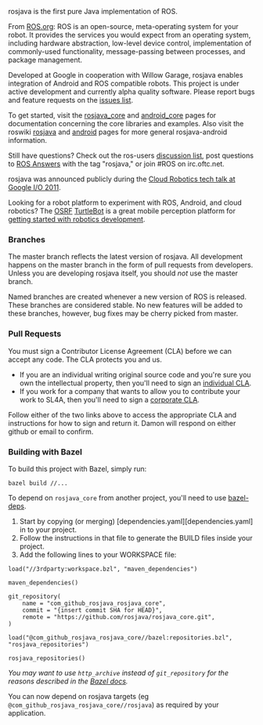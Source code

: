 rosjava is the first pure Java implementation of ROS.

From [ROS.org](http://www.ros.org/wiki/): ROS is an open-source, meta-operating
system for your robot. It provides the services you would expect from an
operating system, including hardware abstraction, low-level device control,
implementation of commonly-used functionality, message-passing between
processes, and package management.

Developed at Google in cooperation with Willow Garage, rosjava enables
integration of Android and ROS compatible robots. This project is under active
development and currently alpha quality software. Please report bugs and feature
requests on the [issues
list](https://github.com/rosjava/rosjava/issues?state=open).

To get started, visit the
[rosjava_core](https://rosjava.github.io/rosjava_core/latest/) and
[android_core](https://rosjava.github.io/android_core/latest) pages for
documentation concerning the core libraries and examples. Also visit the roswiki
[rosjava](http://wiki.ros.org/rosjava) and
[android](http://wiki.ros.org/android) pages for more general rosjava-android
information.

Still have questions? Check out the ros-users [discussion
list](https://discourse.ros.org/c/rosjava), post questions to [ROS
Answers](http://answers.ros.org/questions/) with the tag "rosjava," or join #ROS
on irc.oftc.net.

rosjava was announced publicly during the [Cloud Robotics tech talk at Google
I/O 2011](http://www.youtube.com/watch?feature=player_embedded&v=FxXBUp-4800).

Looking for a robot platform to experiment with ROS, Android, and cloud
robotics? The [OSRF](http://www.osrfoundation.org/)
[TurtleBot](http://wiki.ros.org/Robots/TurtleBot) is a great mobile perception
platform for [getting started with robotics
development](http://www.youtube.com/watch?feature=player_embedded&v=MOEjL8JDvd0).

### Branches ###

The master branch reflects the latest version of rosjava. All development
happens on the master branch in the form of pull requests from developers.
Unless you are developing rosjava itself, you should _not_ use the master
branch.

Named branches are created whenever a new version of ROS is released. These
branches are considered stable. No new features will be added to these branches,
however, bug fixes may be cherry picked from master.

### Pull Requests ###

You must sign a Contributor License Agreement (CLA) before we can accept any
code. The CLA protects you and us.

* If you are an individual writing original source code and you're sure you own
  the intellectual property, then you'll need to sign an [individual
  CLA](https://developers.google.com/open-source/cla/individual).
* If you work for a company that wants to allow you to contribute your work to
  SL4A, then you'll need to sign a [corporate
  CLA](https://developers.google.com/open-source/cla/corporate).

Follow either of the two links above to access the appropriate CLA and
instructions for how to sign and return it. Damon will respond on either github
or email to confirm.

### Building with Bazel ###

To build this project with Bazel, simply run:

```
bazel build //...
```

To depend on `rosjava_core` from another project, you'll need to use
[bazel-deps](https://github.com/johnynek/bazel-deps).

1. Start by copying (or merging) [dependencies.yaml][dependencies.yaml] in to
   your project.
1. Follow the instructions in that file to generate the BUILD files inside your
   project.
1. Add the following lines to your WORKSPACE file:

```
load("//3rdparty:workspace.bzl", "maven_dependencies")

maven_dependencies()

git_repository(
    name = "com_github_rosjava_rosjava_core",
    commit = "{insert commit SHA for HEAD}",
    remote = "https://github.com/rosjava/rosjava_core.git",
)

load("@com_github_rosjava_rosjava_core//bazel:repositories.bzl", "rosjava_repositories")

rosjava_repositories()
```

*You may want to use `http_archive` instead of `git_repository` for the reasons
described in the [Bazel docs][git-repository-docs].*

[git-repository-docs]: https://docs.bazel.build/versions/master/be/workspace.html#git_repository

You can now depend on rosjava targets (eg
`@com_github_rosjava_rosjava_core//rosjava`) as required by your application.
